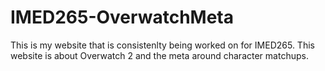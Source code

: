 # IMED265-OverwatchMeta

This is my website that is consistenlty being worked on for IMED265. This website is about Overwatch 2 and the meta around character matchups.
